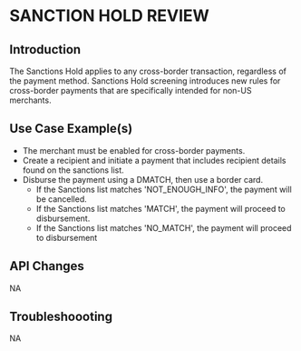 #  SANCTION HOLD REVIEW

## Introduction
The Sanctions Hold applies to any cross-border transaction, regardless of the payment method. Sanctions Hold screening introduces new rules for cross-border payments that are specifically intended for non-US merchants.

## Use Case Example(s)

- The merchant must be enabled for cross-border payments.
- Create a recipient and initiate a payment that includes recipient details found on the sanctions list.
- Disburse the payment using a DMATCH, then use a border card.
    - If the Sanctions list matches 'NOT_ENOUGH_INFO', the payment will be cancelled.
    - If the Sanctions list matches 'MATCH', the payment will proceed to disbursement.
    - If the Sanctions list matches 'NO_MATCH', the payment will proceed to disbursement

## API Changes
NA
<!-- Parameter Details Try Out - link to new request -->

## Troubleshoooting
NA
<!--Error Codes, FAQs / Common Issues -->